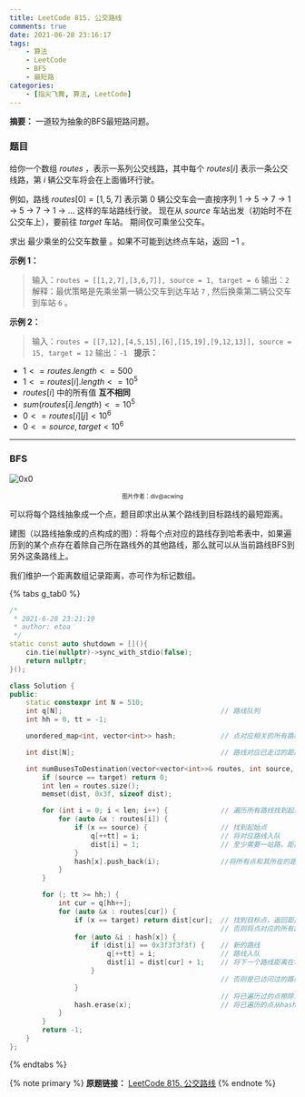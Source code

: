```yaml
---
title: LeetCode 815. 公交路线
comments: true
date: 2021-06-28 23:16:17
tags:  
    - 算法
    - LeetCode
    - BFS
    - 最短路
categories:
    - [指尖飞舞, 算法, LeetCode]
---
```

__摘要：__
一道较为抽象的BFS最短路问题。
<!-- more -->

### 题目

给你一个数组 $routes$ ，表示一系列公交线路，其中每个 $routes[i]$ 表示一条公交线路，第 $i$ 辆公交车将会在上面循环行驶。

例如，路线 $routes[0] = [1, 5, 7]$ 表示第 $0$ 辆公交车会一直按序列 1 -> 5 -> 7 -> 1 -> 5 -> 7 -> 1 -> ... 这样的车站路线行驶。
现在从 $source$ 车站出发（初始时不在公交车上），要前往 $target$ 车站。 期间仅可乘坐公交车。

求出 最少乘坐的公交车数量 。如果不可能到达终点车站，返回 $-1$ 。

__示例 1：__

> 输入：`routes = [[1,2,7],[3,6,7]], source = 1, target = 6`
输出：`2`
解释：最优策略是先乘坐第一辆公交车到达车站 `7` , 然后换乘第二辆公交车到车站 `6` 。

__示例 2：__

> 输入：`routes = [[7,12],[4,5,15],[6],[15,19],[9,12,13]], source = 15, target = 12`
输出：`-1`
 
__提示：__

+ $1 <= routes.length <= 500$
+ $1 <= routes[i].length <= 10^5$
+ $routes[i]$ 中的所有值 __互不相同__
+ $sum(routes[i].length) <= 10^5$
+ $0 <= routes[i][j] < 10^6$
+ $0 <= source, target < 10^6$

___

### BFS

![0x0](0.png)
<center><font size=1>图片作者：div@acwing</font></center>

可以将每个路线抽象成一个点，题目即求出从某个路线到目标路线的最短距离。

建图（以路线抽象成的点构成的图）：将每个点对应的路线存到哈希表中，如果遍历到的某个点存在着除自己所在路线外的其他路线，那么就可以从当前路线BFS到另外这条路线上。

我们维护一个距离数组记录距离，亦可作为标记数组。

{% tabs g_tab0 %}
<!-- tab C++ -->
```c++
/*
 * 2021-6-28 23:21:19
 * author: etoa
 */
static const auto shutdown = [](){
    cin.tie(nullptr)->sync_with_stdio(false);
    return nullptr;
}();

class Solution {
public:
    static constexpr int N = 510;
    int q[N];                                       // 路线队列
    int hh = 0, tt = -1;

    unordered_map<int, vector<int>> hash;           // 点对应相关的所有路线

    int dist[N];                                    // 路线对应已走过的距离，同时具备标记已走过的路线的功能（初始化成无穷大，如果值不是无穷大说明已经走过）

    int numBusesToDestination(vector<vector<int>>& routes, int source, int target) {
        if (source == target) return 0;
        int len = routes.size();
        memset(dist, 0x3f, sizeof dist);

        for (int i = 0; i < len; i++) {             // 遍历所有路线找到起点
            for (auto &x : routes[i]) {
                if (x == source) {                  // 找到起始点
                    q[++tt] = i;                    // 将对应路线入队
                    dist[i] = 1;                    // 至少需要一站路，距离从1开始，将来BFS到其他路线，距离增加1
                }
                hash[x].push_back(i);               //将所有点和其所在的路线对应起来
            }
        }

        for (; tt >= hh;) {
            int cur = q[hh++];
            for (auto &x : routes[cur]) {
                if (x == target) return dist[cur];  // 找到目标点，返回距离
                                                    // 否则将点对应的所有路线入队，注意跳过已走过的路线，因为已走过的路线及上面所有点必然已经被遍历过一次，点对应的所有路线必然已被入队，避免重复
                for (auto &i : hash[x]) {
                    if (dist[i] == 0x3f3f3f3f) {    // 新的路线
                        q[++tt] = i;                // 路线入队
                        dist[i] = dist[cur] + 1;    // 将下一个路线距离在本路线基础上+1，顺便标记为已访问
                    }
                                                    // 否则是已访问过的路线（已入队或已遍历），直接跳过
                }
                                                    // 将已遍历过的点擦除，道理和标记已访问过的路线一样，只要点被遍历过，那么它对应的所有路线必然已入队。
                hash.erase(x);                      // 将已遍历的点从hashmap中删除，为什么不从别的地方删除？
            }
        }
        return -1;
    }
};
```
<!-- endtab -->
{% endtabs %}

{% note primary %}
__原题链接：__ [LeetCode 815. 公交路线](https://leetcode-cn.com/problems/bus-routes/comments/)
{% endnote %}